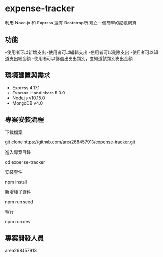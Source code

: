 # expense-tracker

利用 Node.js 和 Express 還有 Bootstrap所 建立一個簡單的記帳網頁

## 功能

-使用者可以新增支出
-使用者可以編輯支出
-使用者可以刪除支出
-使用者可以知道支出總金額
-使用者可以篩選出支出類別，並知道該類別支出金額

## 環境建置與需求

- Express 4.17.1
- Express-Handlebars 5.3.0
- Node.js v10.15.0
- MongoDB v4.0 

## 專案安裝流程

下載檔案

git clone  https://github.com/area268457913/expense-tracker.git

進入專案目錄

cd expense-tracker

安裝套件

npm install

新增種子資料 

npm run seed

執行

npm run dev

##  專案開發人員

area268457913

